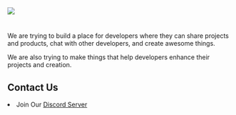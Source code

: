 <div>
  <img src="https://github.com/unburn/.github/assets/84311327/1c1c04a8-6bfc-40bd-bcef-7c78acf10df1">
  <h1></h1>
  <p>We are trying to build a place for developers where they can share projects and products, chat with other developers, and create awesome things.</p>
  <p>We are also trying to make things that help developers enhance their projects and creation.</p>

  <h2>Contact Us</h2>
  <li>Join Our <a href="https://discord.gg/utaVw6pwNA">Discord Server</a></li>
</div>
